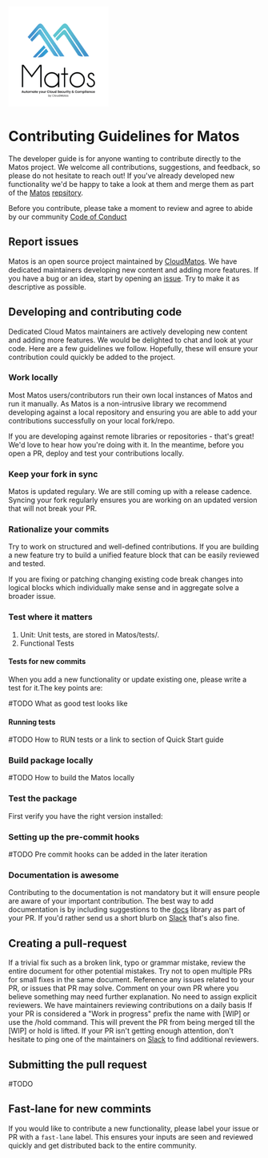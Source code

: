[<img src="../images/matos-logo.png" width="200" height="200">](https://www.cloudmatos.com/)
# Contributing Guidelines for Matos

The developer guide is for anyone wanting to contribute directly to the Matos project. We welcome all contributions, suggestions, and feedback, so please do not hesitate to reach out! If you've already developed new functionality we'd be happy to take a look at them and merge them as part of the [Matos][MatosCommunity] [repsitory][MatosGitHub].

Before you contribute, please take a moment to review and agree to abide by our community [Code of Conduct](./CODE_OF_CONDUCT.md)

## Report issues

Matos is an open source project maintained by [CloudMatos][CloudMatos]. We have dedicated maintainers developing new content and adding more features. If you have a bug or an idea, start by opening an [issue][MatosIssues]. Try to make it as descriptive as possible.

## Developing and contributing code

Dedicated Cloud Matos maintainers are actively developing new content and adding more features. We would be delighted to chat and look at your code. Here are a few guidelines we follow. Hopefully, these will ensure your contribution could quickly be added to the project.

### Work locally

Most Matos users/contributors run their own local instances of Matos and run it manually. As Matos is a non-intrusive library we recommend developing against a local repository and ensuring you are able to add your contributions successfully on your local fork/repo.

If you are developing against remote libraries or repositories - that's great! We'd love to hear how you're doing with it. In the meantime, before you open a PR, deploy and test your contributions locally.

### Keep your fork in sync

Matos is updated regulary. We are still coming up with a release cadence.
Syncing your fork regularly ensures you are working on an updated version that will not break your PR.  

### Rationalize your commits

Try to work on structured and well-defined contributions. If you are building a new feature try to build a unified feature block that can be easily reviewed and tested.

If you are fixing or patching changing existing code break changes into logical blocks which individually make sense and in aggregate solve a broader issue.

### Test where it matters

1. Unit: Unit tests, are stored in Matos/tests/.
2. Functional Tests

#### Tests for new commits

When you add a new functionality or update existing one, please write a test for it.The key points are:

#TODO What as good test looks like

#### Running tests
#TODO How to RUN tests or a link to section of Quick Start guide

### Build package locally
#TODO How to build the Matos locally

### Test the package
First verify you have the right version installed:

### Setting up the pre-commit hooks
#TODO Pre commit hooks can be added in the later iteration

### Documentation is awesome

Contributing to the documentation is not mandatory but it will ensure people are aware of your important contribution. The best way to add documentation is by including suggestions to the [docs](../docs) library as part of your PR. If you'd rather send us a short blurb on [Slack][MatosSlack] that's also fine.

## Creating a pull-request

If a trivial fix such as a broken link, typo or grammar mistake, review the entire document for other potential mistakes.
Try not to open multiple PRs for small fixes in the same document.
Reference any issues related to your PR, or issues that PR may solve.
Comment on your own PR where you believe something may need further explanation.
No need to assign explicit reviewers. We have maintainers reviewing contributions on a daily basis
If your PR is considered a "Work in progress" prefix the name with [WIP] or use the /hold command. This will prevent
the PR from being merged till the [WIP] or hold is lifted.
If your PR isn't getting enough attention, don't hesitate to ping one of the maintainers on [Slack][MatosSlack] to find additional reviewers.

## Submitting the pull request
#TODO

## Fast-lane for new commints

If you would like to contribute a new functionality, please label your issue or PR with a `fast-lane` label. This ensures your inputs are seen and reviewed quickly and get distributed back to the entire community.

[MatosCommunity]: https://www.cloudmatos.com/community
[MatosGitHub]: https://github.com/cloudmatos/matos
[MatosIssues]: https://github.com/cloudmatos/matos/issues
[MatosSlack]: https://join.slack.com/t/matostalk/shared_invite/zt-10zymo7l3-Ko0ZQcwuO4v9etqrw4CUDg
[MatosDocs]: ../docs
[CloudMatos]: https://www.cloudmatos.com/
